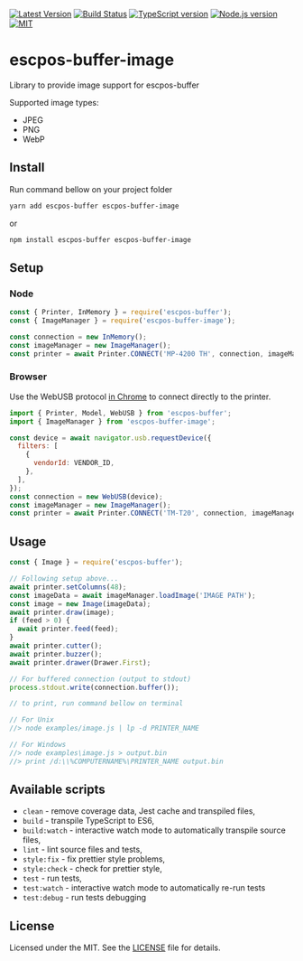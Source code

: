 [![Latest Version][version-badge]][npm-link]
[![Build Status][github-badge]][github-ci]
[![TypeScript version][ts-badge]][typescript-49]
[![Node.js version][nodejs-badge]][nodejs]
[![MIT][license-badge]][license]

# escpos-buffer-image

Library to provide image support for escpos-buffer

Supported image types:

- JPEG
- PNG
- WebP

## Install

Run command bellow on your project folder

```sh
yarn add escpos-buffer escpos-buffer-image
```

or

```sh
npm install escpos-buffer escpos-buffer-image
```

## Setup

### Node

```js
const { Printer, InMemory } = require('escpos-buffer');
const { ImageManager } = require('escpos-buffer-image');

const connection = new InMemory();
const imageManager = new ImageManager();
const printer = await Printer.CONNECT('MP-4200 TH', connection, imageManager);
```

### Browser

Use the WebUSB protocol [in Chrome](https://caniuse.com/webusb) to connect directly to the printer.

```js
import { Printer, Model, WebUSB } from 'escpos-buffer';
import { ImageManager } from 'escpos-buffer-image';

const device = await navigator.usb.requestDevice({
  filters: [
    {
      vendorId: VENDOR_ID,
    },
  ],
});
const connection = new WebUSB(device);
const imageManager = new ImageManager();
const printer = await Printer.CONNECT('TM-T20', connection, imageManager);
```

## Usage

```js
const { Image } = require('escpos-buffer');

// Following setup above...
await printer.setColumns(48);
const imageData = await imageManager.loadImage('IMAGE PATH');
const image = new Image(imageData);
await printer.draw(image);
if (feed > 0) {
  await printer.feed(feed);
}
await printer.cutter();
await printer.buzzer();
await printer.drawer(Drawer.First);

// For buffered connection (output to stdout)
process.stdout.write(connection.buffer());

// to print, run command bellow on terminal

// For Unix
//> node examples/image.js | lp -d PRINTER_NAME

// For Windows
//> node examples\image.js > output.bin
//> print /d:\\%COMPUTERNAME%\PRINTER_NAME output.bin
```

## Available scripts

- `clean` - remove coverage data, Jest cache and transpiled files,
- `build` - transpile TypeScript to ES6,
- `build:watch` - interactive watch mode to automatically transpile source files,
- `lint` - lint source files and tests,
- `style:fix` - fix prettier style problems,
- `style:check` - check for prettier style,
- `test` - run tests,
- `test:watch` - interactive watch mode to automatically re-run tests
- `test:debug` - run tests debugging

## License

Licensed under the MIT. See the [LICENSE](https://github.com/grandchef/escpos-buffer-image/blob/master/LICENSE) file for details.

[ts-badge]: https://img.shields.io/badge/TypeScript-4.9-blue.svg
[typescript-49]: https://www.typescriptlang.org/docs/handbook/release-notes/typescript-4-9.html
[nodejs-badge]: https://img.shields.io/badge/Node.js-%3E=%2014-blue.svg
[nodejs]: https://nodejs.org/dist/latest-v14.x/docs/api/
[github-badge]: https://github.com/grandchef/escpos-buffer-image/actions/workflows/main.yml/badge.svg
[github-ci]: https://github.com/grandchef/escpos-buffer-image/actions
[license-badge]: https://img.shields.io/badge/license-MIT-blue.svg
[license]: https://github.com/grandchef/escpos-buffer-image/blob/master/LICENSE
[version-badge]: https://img.shields.io/npm/v/escpos-buffer-image?label=escpos-buffer-image
[npm-link]: https://www.npmjs.com/package/escpos-buffer-image
